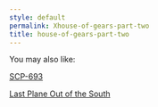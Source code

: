 ```yaml
---
style: default
permalink: Xhouse-of-gears-part-two
title: house-of-gears-part-two
---
```

You may also like:

[SCP-693](http://scp-wiki.net/scp-693)

[Last Plane Out of the South](http://scp-wiki.net/last-plane-out-of-the-south)

